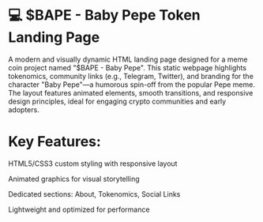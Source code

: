 # 💻 $BAPE - Baby Pepe Token Landing Page
A modern and visually dynamic HTML landing page designed for a meme coin project named "$BAPE - Baby Pepe". This static webpage highlights tokenomics, community links (e.g., Telegram, Twitter), and branding for the character "Baby Pepe"—a humorous spin-off from the popular Pepe meme. The layout features animated elements, smooth transitions, and responsive design principles, ideal for engaging crypto communities and early adopters.

# Key Features:

HTML5/CSS3 custom styling with responsive layout

Animated graphics for visual storytelling

Dedicated sections: About, Tokenomics, Social Links

Lightweight and optimized for performance
